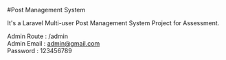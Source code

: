 #Post Management System 

It's a Laravel Multi-user Post Management System Project for Assessment.<br>

Admin Route : /admin <br>
Admin Email : admin@gmail.com <br>
Password : 123456789
